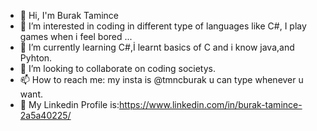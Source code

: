 - 👋 Hi, I'm Burak Tamince
- 👀 I’m interested in coding in different type of languages like C#, I play games when i feel bored ...
- 🌱 I’m currently learning C#,İ learnt basics of C and i know java,and Pyhton.
- 💞️ I’m looking to collaborate on coding societys.
- 📫 How to reach me: my insta is @tmncburak u can type whenever u want.
- 🎈 My Linkedin Profile is:https://www.linkedin.com/in/burak-tamince-2a5a40225/

<!---
Athena65/Athena65 is a ✨ special ✨ repository because its `README.md` (this file) appears on your GitHub profile.
You can click the Preview link to take a look at your changes.
--->
